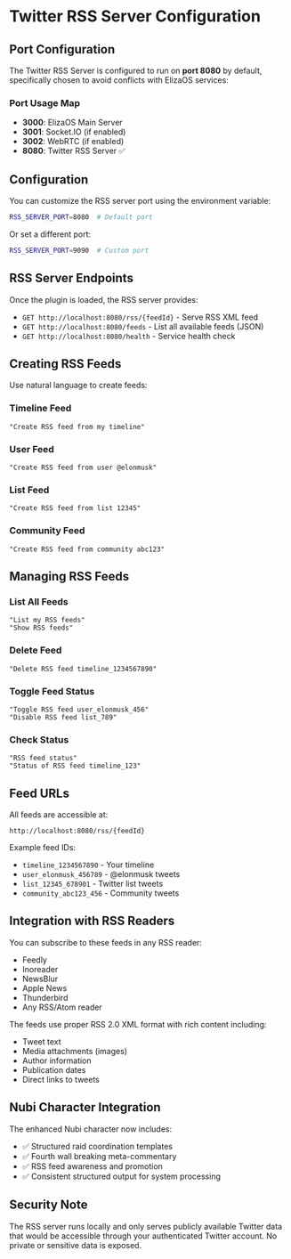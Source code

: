 # Twitter RSS Server Configuration

## Port Configuration

The Twitter RSS Server is configured to run on **port 8080** by default, specifically chosen to avoid conflicts with ElizaOS services:

### Port Usage Map

- **3000**: ElizaOS Main Server
- **3001**: Socket.IO (if enabled)
- **3002**: WebRTC (if enabled)
- **8080**: Twitter RSS Server ✅

## Configuration

You can customize the RSS server port using the environment variable:

```bash
RSS_SERVER_PORT=8080  # Default port
```

Or set a different port:

```bash
RSS_SERVER_PORT=9090  # Custom port
```

## RSS Server Endpoints

Once the plugin is loaded, the RSS server provides:

- `GET http://localhost:8080/rss/{feedId}` - Serve RSS XML feed
- `GET http://localhost:8080/feeds` - List all available feeds (JSON)
- `GET http://localhost:8080/health` - Service health check

## Creating RSS Feeds

Use natural language to create feeds:

### Timeline Feed

```
"Create RSS feed from my timeline"
```

### User Feed

```
"Create RSS feed from user @elonmusk"
```

### List Feed

```
"Create RSS feed from list 12345"
```

### Community Feed

```
"Create RSS feed from community abc123"
```

## Managing RSS Feeds

### List All Feeds

```
"List my RSS feeds"
"Show RSS feeds"
```

### Delete Feed

```
"Delete RSS feed timeline_1234567890"
```

### Toggle Feed Status

```
"Toggle RSS feed user_elonmusk_456"
"Disable RSS feed list_789"
```

### Check Status

```
"RSS feed status"
"Status of RSS feed timeline_123"
```

## Feed URLs

All feeds are accessible at:

```
http://localhost:8080/rss/{feedId}
```

Example feed IDs:

- `timeline_1234567890` - Your timeline
- `user_elonmusk_456789` - @elonmusk tweets
- `list_12345_678901` - Twitter list tweets
- `community_abc123_456` - Community tweets

## Integration with RSS Readers

You can subscribe to these feeds in any RSS reader:

- Feedly
- Inoreader
- NewsBlur
- Apple News
- Thunderbird
- Any RSS/Atom reader

The feeds use proper RSS 2.0 XML format with rich content including:

- Tweet text
- Media attachments (images)
- Author information
- Publication dates
- Direct links to tweets

## Nubi Character Integration

The enhanced Nubi character now includes:

- ✅ Structured raid coordination templates
- ✅ Fourth wall breaking meta-commentary
- ✅ RSS feed awareness and promotion
- ✅ Consistent structured output for system processing

## Security Note

The RSS server runs locally and only serves publicly available Twitter data that would be accessible through your authenticated Twitter account. No private or sensitive data is exposed.
